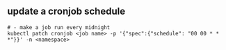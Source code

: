## update a cronjob schedule
```
# - make a job run every midnight
kubectl patch cronjob <job name> -p '{"spec":{"schedule": "00 00 * * *"}}' -n <namespace>
```